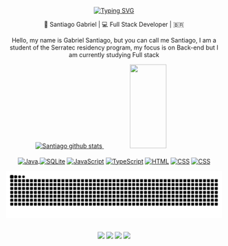 <div align="center">
   
   [![Typing SVG](https://readme-typing-svg.herokuapp.com/?color=552583&size=35&center=true&vCenter=true&width=1000&lines=Olá+eu+sou+o+Santiago👋;Hi+there+I'm+Santiago👋;Hola+soy+Santiago👋)](https://git.io/typing-svg)
   
   
<div align="center">
    👦 Santiago Gabriel | 💻 Full Stack Developer | 🇧🇷



Hello, my name is Gabriel Santiago, but you can call me Santiago, I am a student of the Serratec residency program, my focus is on Back-end but I am currently studying Full stack

</div>
 

 <div align="center">  
   <a href="https://github.com/S4nt1ag"> 
      <img width="49%" height="195px" src="https://github-readme-stats.vercel.app/api?username=S4nt1ag&show_icons=true&count_private=true&hide_border=true&title_color=552583&icon_color=552583&text_color=FDB927&bg_color=0d1117" alt="Santiago github stats" /> 
      <img width="41%" height="195px" src="https://github-readme-stats.vercel.app/api/top-langs/?username=S4nt1ag&layout=compact&hide_border=true&title_color=552583&text_color=D3D3D3&bg_color=0d1117" />
</div>


 <div style="display: inline_block" align="center"><br>
    <a href="https://www.java.com/pt-BR/"> <img align="center" alt="Java" height="30" width="40" src="https://cdn.jsdelivr.net/gh/devicons/devicon/icons/java/java-original.svg"/> </a>
    <a href=https://sqlite.org/index.html><img align="center" alt="SQLite" height="30" width="40" src="https://cdn.jsdelivr.net/gh/devicons/devicon/icons/sqlite/sqlite-original.svg" /></a>
    <a href=https://developer.mozilla.org/pt-BR/docs/Web/TypeScript><img align="center" alt="JavaScript" height="30" width="40" src="https://cdn.jsdelivr.net/gh/devicons/devicon/icons/javascript/javascript-original.svg" /><a/>
    <a href=https://www.typescriptlang.org><img align="center" alt="TypeScript" height="30" width="40"  src="https://cdn.jsdelivr.net/gh/devicons/devicon/icons/typescript/typescript-original.svg" /><a/>
    <a href=https://html.spec.whatwg.org><img align="center" alt="HTML" height="30" width="40" src="https://cdn.jsdelivr.net/gh/devicons/devicon/icons/html5/html5-original.svg" /><a/>
    <a href=https://developer.mozilla.org/pt-BR/docs/Web/CSS><img align="center" alt="CSS" height="30" width="40" src="https://cdn.jsdelivr.net/gh/devicons/devicon/icons/css3/css3-original.svg" /><a/>
    <a href=https://spring.io><img align="center" alt="CSS" height="30" width="40"  src="https://cdn.jsdelivr.net/gh/devicons/devicon/icons/spring/spring-original.svg" /><a/>
   
    
 </div>
 
 ![Snake animation ](https://github.com/S4nt1ag/S4nt1ag/blob/output/dark.svg)
 
 ##
 <div>
    <a href="https://www.linkedin.com/in/gabriel-santiago-957594193" target="_blank"><img src="https://img.shields.io/badge/LinkedIn-552583?style=for-the-badge&logo=linkedin&logoColor=yellow" target="_blank"></a>
    <a href="https://www.instagram.com/_santiago_biel/" target="_blank"><img src="https://img.shields.io/badge/Instagram-552583?style=for-the-badge&logo=instagram&logoColor=yellow" target="_blank"></a>
    <a href="mailto:gabrielsantiagoneves2@gmail.com"><img src="https://img.shields.io/badge/Gmail-552583?style=for-the-badge&logo=gmail&logoColor=yellow" target="_blank"></a>
    <a href="https://www.hackerrank.com/gabrielsantiago7" target="_blank"><img src="https://img.shields.io/badge/-Hackerrank-552583?style=for-the-badge&logo=HackerRank&logoColor=yellow"target="blank"></a>
 </div>


  
   
   
